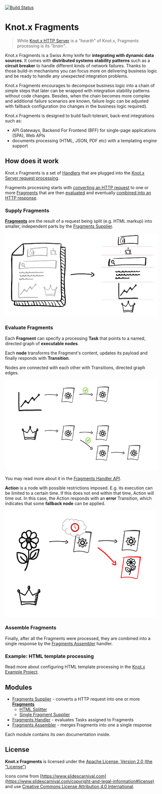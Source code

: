 [![Build Status](https://dev.azure.com/knotx/Knotx/_apis/build/status/Knotx.knotx-fragments?branchName=master)](https://dev.azure.com/knotx/Knotx/_build/latest?definitionId=10&branchName=master)

# Knot.x Fragments

> While [Knot.x HTTP Server](https://github.com/Knotx/knotx-server-http) is a _"hearth"_ of Knot.x, Fragments processing 
is its _"brain"_.

Knot.x Fragments is a Swiss Army knife for **integrating with dynamic data sources**. It 
comes with **distributed systems stability patterns** such as a **circuit breaker** to handle different 
kinds of network failures. Thanks to those build-in mechanisms you can focus more on delivering
business logic and be ready to handle any unexpected integration problems.

Knot.x Fragments encourages to decompose business logic into a chain of simple steps that later 
can be wrapped with integration stability patterns without code changes. 
Besides, when the chain becomes more complex and additional failure scenarios are known, 
failure logic can be adjusted with fallback configuration (no changes in the business logic required).

Knot.x Fragments is designed to build fault-tolerant, back-end integrations such as:
- API Gateways, Backend For Frontend (BFF) for single-page applications (SPA), Web APIs
- documents processing (HTML, JSON, PDF etc) with a templating engine support

## How does it work

Knot.x Fragments is a set of [Handlers](https://github.com/Knotx/knotx-server-http/tree/master/api#routing-handlers)
that are plugged into the [Knot.x Server request processing](https://github.com/Knotx/knotx-server-http#how-does-it-work).

Fragments processing starts with [converting an HTTP request](#supply-fragments) to one or more
[Fragments](https://github.com/Knotx/knotx-fragments/tree/master/api#knotx-fragment-api) that are 
then [evaluated](#evaluate-fragments) and eventually [combined into an HTTP response](#assemble-fragments).

### Supply Fragments

[**Fragments**](https://github.com/Knotx/knotx-fragments/tree/master/api#knotx-fragment-api) 
are the result of a request being split (e.g. HTML markup) into smaller, independent parts by the
[Fragments Supplier](https://github.com/Knotx/knotx-fragments/tree/master/supplier).

![Fragments](https://github.com/Knotx/knotx-fragments/raw/master/assets/images/fragments_supplier.png)

### Evaluate Fragments

Each **Fragment** can specify a processing **Task** that points to a named, directed graph of **executable nodes**.

Each **node** transforms the Fragment's content, updates its payload and finally responds with **Transition**.

Nodes are connected with each other with Transitions, directed graph edges.

<img src="https://github.com/Knotx/knotx-fragments/raw/master/assets/images/graph_processing.png" width="700">

You may read more about it in the [Fragments Handler API](https://github.com/Knotx/knotx-fragments/tree/master/handler/api).

**Action** is a node with possible restrictions imposed. E.g. its execution
can be limited to a certain time. If this does not end within that time, Action will time out. 
In this case, the Action responds with an **error** Transition, which indicates that some **fallback node** can be applied.

<img src="https://github.com/Knotx/knotx-fragments/raw/master/assets/images/graph_processing_failure.png" width="500">

### Assemble Fragments

Finally, after all the Fragments were processed, they are combined into a single response by the 
[Fragments Assembler](https://github.com/Knotx/knotx-fragments/tree/master/assembler) handler.

### Example: HTML template processing

Read more about configuring HTML template processing in the [Knot.x Example Project](https://github.com/Knotx/knotx-example-project/tree/master/template-processing).


## Modules 

- [Fragments Supplier](https://github.com/Knotx/knotx-fragments/tree/master/supplier) - converts a HTTP request into one or more [**Fragments**](https://github.com/Knotx/knotx-fragments/tree/master/api#knotx-fragment-api)
    - [HTML Splitter](https://github.com/Knotx/knotx-fragments/tree/master/supplier/html-splitter)
    - [Single Fragment Supplier](https://github.com/Knotx/knotx-fragments/tree/master/supplier/single-fragment)
- [Fragments Handler](https://github.com/Knotx/knotx-fragments/tree/master/handler) - evaluates Tasks assigned to Fragments
- [Fragments Assembler](https://github.com/Knotx/knotx-fragments/tree/master/assembler) - merges Fragments into one a single response

Each module contains its own documentation inside.


## License
**Knot.x Fragments** is licensed under the [Apache License, Version 2.0 (the "License")](https://www.apache.org/licenses/LICENSE-2.0.txt)

Icons come from [https://www.slidescarnival.com](https://www.slidescarnival.com/copyright-and-legal-information#license) and 
use [Creative Commons License Attribution 4.0 International](https://creativecommons.org/licenses/by/4.0/).
